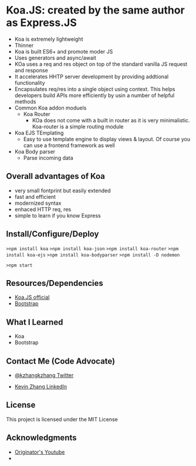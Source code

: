 # Koa.JS: created by the same author as Express.JS

- Koa is extremely lightweight
- Thinner
- Koa is built ES6+ and promote moder JS
- Uses generators and async/await
- KOa uses a req and res object on top of the standard vanilla JS request and response
- It accelerates HHTP server development by providing addtional functionality
- Encapsulates req/res into a single object using context. This helps developers build APIs more efficiently by usin a number of helpful methods
- Common Koa addon moduels
  - Koa Router
    - KOa does not come with a built in router as it is very minimalistic. Koa-router is a simple routing module
- Koa EJS TEmplating
  - Easy to use template engine to display views & layout. Of course you can use a frontend framework as well
- Koa Body parser
  - Parse incoming data

## Overall advantages of Koa

- very small fontprint but easily extended
- fast and efficient
- modernized syntax
- enhaced HTTP req, res
- simple to learn if you know Express

## Install/Configure/Deploy

`>npm install koa`
`>npm install koa-json`
`>npm install koa-router`
`>npm install koa-ejs`
`>npm install koa-bodyparser`
`>npm install -D nodemon`

`>npm start`

## Resources/Dependencies

- [Koa.JS official](https://koajs.com/)
- [Bootstrap](https://getbootstrap.com)

## What I Learned

- Koa
- Bootstrap

## Contact Me (Code Advocate)

- [@kzhangkzhang Twitter](https://twitter.com/kzhangkzhang)

- [Kevin Zhang LinkedIn](https://www.linkedin.com/in/kevin-zhang-apex-ebs-bigdata/)

## License

This project is licensed under the MIT License

## Acknowledgments

- [Originator's Youtube](https://www.youtube.com/watch?v=z84uTk5zmak)
- []()
